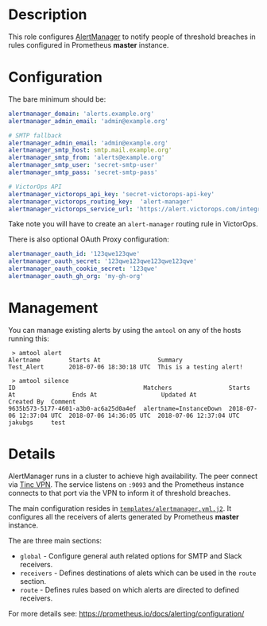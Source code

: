 # Description

This role configures [AlertManager](https://prometheus.io/docs/alerting/alertmanager/) to notify people of threshold breaches in rules configured in Prometheus __master__ instance.

# Configuration

The bare minimum should be:
```yml
alertmanager_domain: 'alerts.example.org'
alertmanager_admin_email: 'admin@example.org'

# SMTP fallback
alertmanager_admin_email: 'admin@example.org'
alertmanager_smtp_host: smtp.mail.example.org'
alertmanager_smtp_from: 'alerts@example.org'
alertmanager_smtp_user: 'secret-smtp-user'
alertmanager_smtp_pass: 'secret-smtp-pass'

# VictorOps API
alertmanager_victorops_api_key: 'secret-victorops-api-key'
alertmanager_victorops_routing_key:  'alert-manager'
alertmanager_victorops_service_url: 'https://alert.victorops.com/integrations/generic/123123123/alert/'
```
Take note you will have to create an `alert-manager` routing rule in VictorOps.

There is also optional OAuth Proxy configuration:
```yaml
alertmanager_oauth_id: '123qwe123qwe'
alertmanager_oauth_secret: '123qwe123qwe123qwe123qwe'
alertmanager_oauth_cookie_secret: '123qwe'
alertmanager_oauth_gh_org: 'my-gh-org'
```

# Management

You can manage existing alerts by using the `amtool` on any of the hosts running this:
```
 > amtool alert
Alertname        Starts At                Summary
Test_Alert       2018-07-06 18:30:18 UTC  This is a testing alert!
```
```
 > amtool silence
ID                                    Matchers                Starts At                Ends At                  Updated At               Created By  Comment  
9635b573-5177-4601-a3b0-ac6a25d0a4ef  alertname=InstanceDown  2018-07-06 12:37:04 UTC  2018-07-06 14:36:05 UTC  2018-07-06 12:37:04 UTC  jakubgs     test
```

# Details

AlertManager runs in a cluster to achieve high availability. The peer connect via [Tinc VPN](https://github.com/status-im/infra-role-bootstrap/tree/master/tasks/tinc).
The service listens on `:9093` and the Prometheus instance connects to that port via the VPN to inform it of threshold breaches.

The main configuration resides in [`templates/alertmanager.yml.j2`](templates/alertmanager.yml.j2).
It configures all the receivers of alerts generated by Prometheus __master__ instance.

The are three main sections:

* `global` - Configure general auth related options for SMTP and Slack receivers.
* `receivers` - Defines destinations of alets which can be used in the `route` section.
* `route` - Defines rules based on which alerts are directed to defined receivers.

For more details see: https://prometheus.io/docs/alerting/configuration/
